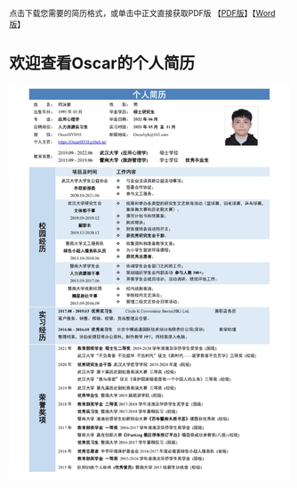 点击下载您需要的简历格式，或单击中正文直接获取PDF版
【[PDF版](https://github.com/oscarhyh/oscarhyh.github.io/releases/download/Intern_Resume/HR_Intern_Resume_OscarHYH.pdf "想要方便复制文本，可下载Word版")】【[Word版](https://github.com/oscarhyh/oscarhyh.github.io/releases/download/Intern_Resume/HR_Intern_Resume_OscarHYH.doc "doc格式有几率错版，正常排版可下载PDF版")】
# 欢迎查看Oscar的个人简历 
<a href="https://github.com/oscarhyh/oscarhyh.github.io/releases/download/Intern_Resume/HR_Intern_Resume_OscarHYH.pdf">![个人简历](https://github.com/oscarhyh/oscarhyh.github.io/blob/main/Resume.jpg "点击可以下载PDF版简历")</a>
